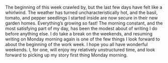 The beginning of this week crawled by, but the last few days have felt like a whirlwind. The weather has turned uncharacteristically hot, and the basil, tomato, and pepper seedlings I started inside are now secure in their new garden homes. Everything’s growing so fast! The morning constant, and the most satisfying part of my day, has been the modest about of writing I do before anything else. I do take a break on the weekends, and resuming writing on Monday morning again is one of the few things I look forward to about the beginning of the work week. I hope you all have wonderful weekends. I, for one, will enjoy my relatively unstructured time, and look forward to picking up my story first thing Monday morning. 
